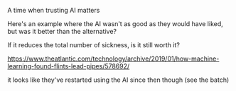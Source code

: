 



A time when trusting AI matters


Here's an example where the AI wasn't as good as they would have liked, but was it better than the alternative?

If it reduces the total number  of sickness, is it still worth it?


https://www.theatlantic.com/technology/archive/2019/01/how-machine-learning-found-flints-lead-pipes/578692/

it looks like they've restarted using the AI since then though (see the batch)




